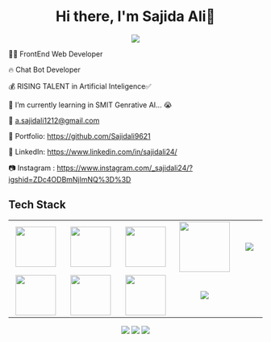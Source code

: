 <body>
  <div align="center">
    <h1> Hi there, I'm Sajida Ali👋<a href="https://github.com/Sajidali9621"></h1>
  </div>
<p align="center">
<a href="https://github.com/Sajidali9621"><img src="https://readme-typing-svg.herokuapp.com/?lines=FrontEnd+Web+Developer;ChatBot+Developer&font=Roboto&size=26&duration=3500&pause=500&center=true&width=500&height=50&color=eab676"></a>
	
<!-- ## My WordPress Course 
- [Mubashar Nouman](https://www.youtube.com/channel/UC6lUUWMyuiibsJzV8BNdaEQ)
 -->


	
👨‍💻 FrontEnd Web Developer 

🔥  Chat Bot Developer 
	
💰 RISING TALENT in Artificial Inteligence✅
	
📓 I’m currently learning in SMIT Genrative AI... 😭

📧 a.sajidali1212@gmail.com

🎨 Portfolio: https://github.com/Sajidali9621

💼 LinkedIn: https://www.linkedin.com/in/sajidali24/

📷 Instagram : https://www.instagram.com/_sajidali24/?igshid=ZDc4ODBmNjlmNQ%3D%3D
 
<h2>Tech Stack</h2>

<table width="100">
<tr>
    <td align='center' width="200">
        <img src="https://www.linkpicture.com/q/t-m.jpg" width="80">
    </td>

  <td align='center' width="200">
        <img src="https://www.linkpicture.com/q/tl-b.png"  width="80">
    </td>
 <td align='center' width="200">
        <img src="https://upload.wikimedia.org/wikipedia/commons/thumb/3/38/HTML5_Badge.svg/600px-HTML5_Badge.svg.png" width="80">
    </td>
 <td align='center' width="200">
        <img src="https://github.com/bestofjs/bestofjs-webui/blob/master/public/logos/vscode.svg" width="100">
    </td>
 <td align='center' width="200">
        <img src="https://www.linkpicture.com/q/download_75.jpg">
    </td>
 
</tr>
 
<tr>
    <td align='center'>
        <img src="https://www.linkpicture.com/q/download_75.jpg"  width="80">
    </td>
    <td align='center'>
        <img src="https://www.linkpicture.com/q/download_75.jpg" width="80">
    </td>
 <td align='center'>
        <img src="https://www.linkpicture.com/q/download_75.jpg" width="80">
    </td>
     <td align='center'>
        <img src="https://www.linkpicture.com/q/download_75.jpg">
    </td>
</tr>
 

    
</table>
</p>
<p align="center">
<a href="https://www.linkedin.com/in/sajidali24/"><img src="https://img.shields.io/badge/Sajid Ali-0077B5?style=flat&logo=Linkedin&logoColor=white"/></a>
<a href="a.sajidali1212@gmail.com"><img src="https://img.shields.io/badge/-a.sajidali1212@gmail.com-D14836?style=flat&logo=Gmail&logoColor=white"/></a>
<a href="https://www.instagram.com/_sajidali24/?igshid=ZDc4ODBmNjlmNQ%3D%3D"><img src="https://img.shields.io/badge/_sajidali24-E4405F?style=flat&logo=Instagram&logoColor=white"/></a>
 </p>
 
<br>
